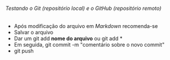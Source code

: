 ###### Testando o Git (repositório local) e o GitHub (repositório remoto)

- Após modificação do arquivo em _Markdown_ recomenda-se
- Salvar o arquivo
- Dar um git add **nome do arquivo** ou git add *
- Em seguida, git commit -m "comentário sobre o novo commit"
- git push
